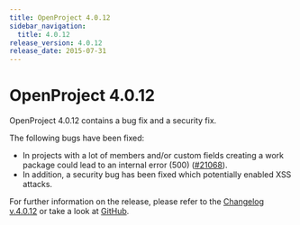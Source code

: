 ```yaml
---
title: OpenProject 4.0.12
sidebar_navigation:
  title: 4.0.12
release_version: 4.0.12
release_date: 2015-07-31
---
```


# OpenProject 4.0.12

OpenProject 4.0.12 contains a bug fix and a security fix.

The following bugs have been fixed:

  - In projects with a lot of members and/or custom fields creating a
    work package could lead to an internal error (500)
    ([#21068](https://community.openproject.org/work_packages/21068)).
  - In addition, a security bug has been fixed which potentially enabled
    XSS attacks.

For further information on the release, please refer to the
[Changelog v.4.0.12](https://community.openproject.org/versions/756)
or take a look at
[GitHub](https://github.com/opf/openproject/tree/v4.0.12).





